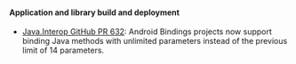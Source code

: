 
#### Application and library build and deployment

  - [Java.Interop GitHub PR 632](https://github.com/xamarin/java.interop/pull/632):
    Android Bindings projects now support binding Java methods with unlimited
    parameters instead of the previous limit of 14 parameters.
